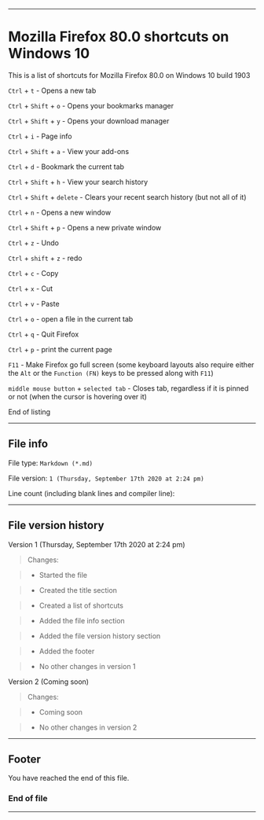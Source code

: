 
***

# Mozilla Firefox 80.0 shortcuts on Windows 10

This is a list of shortcuts for Mozilla Firefox 80.0 on Windows 10 build 1903

`Ctrl` + `t` - Opens a new tab

`Ctrl` + `Shift` + `o` - Opens your bookmarks manager

`Ctrl` + `Shift` + `y` - Opens your download manager

`Ctrl` + `i` - Page info

`Ctrl` + `Shift` + `a` - View your add-ons

`Ctrl` + `d` - Bookmark the current tab

`Ctrl` + `Shift` + `h` - View your search history

`Ctrl` + `Shift` + `delete` - Clears your recent search history (but not all of it)

`Ctrl` + `n` - Opens a new window

`Ctrl` + `Shift` + `p` - Opens a new private window

`Ctrl` + `z` - Undo

`Ctrl` + `shift` + `z` - redo

`Ctrl` + `c` - Copy

`Ctrl` + `x` - Cut

`Ctrl` + `v` - Paste

`Ctrl` + `o` - open a file in the current tab

`Ctrl` + `q` - Quit Firefox

`Ctrl` + `p` - print the current page

`F11` - Make Firefox go full screen (some keyboard layouts also require either the `Alt` or the `Function (FN)` keys to be pressed along with `F11`)

`middle mouse button` + `selected tab` - Closes tab, regardless if it is pinned or not (when the cursor is hovering over it)

End of listing

***

## File info

File type: `Markdown (*.md)`

File version: `1 (Thursday, September 17th 2020 at 2:24 pm)`

Line count (including blank lines and compiler line): ` `

***

## File version history

Version 1 (Thursday, September 17th 2020 at 2:24 pm)

> Changes:

> * Started the file

> * Created the title section

> * Created a list of shortcuts

> * Added the file info section

> * Added the file version history section

> * Added the footer

> * No other changes in version 1

Version 2 (Coming soon)

> Changes:

> * Coming soon

> * No other changes in version 2

***

## Footer

You have reached the end of this file.

### End of file

***
